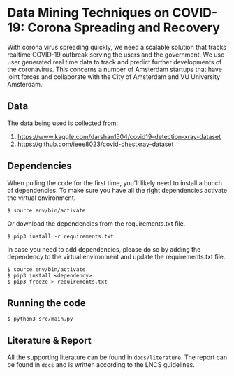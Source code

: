 # Data Mining Techniques on COVID-19: Corona Spreading and Recovery
With corona virus spreading quickly, we need a scalable solution that tracks realtime COVID-19 outbreak serving the users and the government. We use user generated real time data to track and predict further developments of the coronavirus. This concerns a number of Amsterdam startups that have joint forces and collaborate with the City of Amsterdam and VU University Amsterdam.

## Data 

The data being used is collected from:
1. https://www.kaggle.com/darshan1504/covid19-detection-xray-dataset
2. https://github.com/ieee8023/covid-chestxray-dataset


## Dependencies

When pulling the code for the first time, you'll likely need to install a bunch of dependencies. To make sure you have all the right dependencies activate the virtual environment.
```
$ source env/bin/activate
```
Or download the dependencies from the requirements.txt file.

```
$ pip3 install -r requirements.txt
```

In case you need to add dependencies, please do so by adding the dependency to the virtual environment and update the requirements.txt file.
```
$ source env/bin/activate
$ pip3 install <dependency>
$ pip3 freeze > requirements.txt
```

## Running the code
```
$ python3 src/main.py
```

## Literature & Report
All the supporting literature can be found in `docs/literature`.
The report can be found in `docs` and is written according to the LNCS guidelines.
